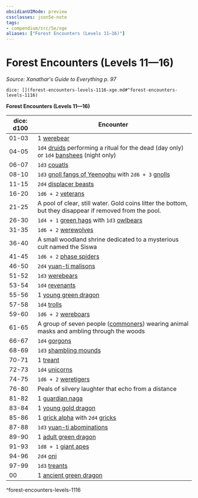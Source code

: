 ```yaml
---
obsidianUIMode: preview
cssclasses: json5e-note
tags:
- compendium/src/5e/xge
aliases: ["Forest Encounters (Levels 11—16)"]
---
```

# Forest Encounters (Levels 11—16)
*Source: Xanathar's Guide to Everything p. 97* 

`dice: [](forest-encounters-levels-1116-xge.md#^forest-encounters-levels-1116)`

**Forest Encounters (Levels 11—16)**

| dice: d100 | Encounter |
|------------|-----------|
| 01-03 | 1 [werebear](/3-Mechanics/CLI/bestiary/humanoid/werebear.md) |
| 04-05 | `1d4` [druids](/3-Mechanics/CLI/bestiary/humanoid/druid.md) performing a ritual for the dead (day only) or `1d4` [banshees](/3-Mechanics/CLI/bestiary/undead/banshee.md) (night only) |
| 06-07 | `1d3` [couatls](/3-Mechanics/CLI/bestiary/celestial/couatl.md) |
| 08-10 | `1d3` [gnoll fangs of Yeenoghu](/3-Mechanics/CLI/bestiary/fiend/gnoll-fang-of-yeenoghu.md) with `2d6 + 3` [gnolls](/3-Mechanics/CLI/bestiary/humanoid/gnoll.md) |
| 11-15 | `2d4` [displacer beasts](/3-Mechanics/CLI/bestiary/monstrosity/displacer-beast.md) |
| 16-20 | `1d6 + 2` [veterans](/3-Mechanics/CLI/bestiary/humanoid/veteran.md) |
| 21-25 | A pool of clear, still water. Gold coins litter the bottom, but they disappear if removed from the pool. |
| 26-30 | `1d4 + 1` [green hags](/3-Mechanics/CLI/bestiary/fey/green-hag.md) with `1d3` [owlbears](/3-Mechanics/CLI/bestiary/monstrosity/owlbear.md) |
| 31-35 | `1d6 + 2` [werewolves](/3-Mechanics/CLI/bestiary/humanoid/werewolf.md) |
| 36-40 | A small woodland shrine dedicated to a mysterious cult named the Siswa |
| 41-45 | `1d6 + 2` [phase spiders](/3-Mechanics/CLI/bestiary/monstrosity/phase-spider.md) |
| 46-50 | `2d4` [yuan-ti malisons](/3-Mechanics/CLI/bestiary/monstrosity/yuan-ti-malison-type-1.md) |
| 51-52 | `1d3` [werebears](/3-Mechanics/CLI/bestiary/humanoid/werebear.md) |
| 53-54 | `1d4` [revenants](/3-Mechanics/CLI/bestiary/undead/revenant.md) |
| 55-56 | 1 [young green dragon](/3-Mechanics/CLI/bestiary/dragon/young-green-dragon.md) |
| 57-58 | `1d4` [trolls](/3-Mechanics/CLI/bestiary/giant/troll.md) |
| 59-60 | `1d6 + 2` [wereboars](/3-Mechanics/CLI/bestiary/humanoid/wereboar.md) |
| 61-65 | A group of seven people ([commoners](/3-Mechanics/CLI/bestiary/humanoid/commoner.md)) wearing animal masks and ambling through the woods |
| 66-67 | `1d4` [gorgons](/3-Mechanics/CLI/bestiary/monstrosity/gorgon.md) |
| 68-69 | `1d3` [shambling mounds](/3-Mechanics/CLI/bestiary/plant/shambling-mound.md) |
| 70-71 | 1 [treant](/3-Mechanics/CLI/bestiary/plant/treant.md) |
| 72-73 | `1d4` [unicorns](/3-Mechanics/CLI/bestiary/celestial/unicorn.md) |
| 74-75 | `1d6 + 2` [weretigers](/3-Mechanics/CLI/bestiary/humanoid/weretiger.md) |
| 76-80 | Peals of silvery laughter that echo from a distance |
| 81-82 | 1 [guardian naga](/3-Mechanics/CLI/bestiary/monstrosity/guardian-naga.md) |
| 83-84 | 1 [young gold dragon](/3-Mechanics/CLI/bestiary/dragon/young-gold-dragon.md) |
| 85-86 | 1 [grick alpha](/3-Mechanics/CLI/bestiary/monstrosity/grick-alpha.md) with `2d4` [gricks](/3-Mechanics/CLI/bestiary/monstrosity/grick.md) |
| 87-88 | `1d3` [yuan-ti abominations](/3-Mechanics/CLI/bestiary/monstrosity/yuan-ti-abomination.md) |
| 89-90 | 1 [adult green dragon](/3-Mechanics/CLI/bestiary/dragon/adult-green-dragon.md) |
| 91-93 | `1d8 + 1` [giant apes](/3-Mechanics/CLI/bestiary/beast/giant-ape.md) |
| 94-96 | `2d4` [oni](/3-Mechanics/CLI/bestiary/giant/oni.md) |
| 97-99 | `1d3` [treants](/3-Mechanics/CLI/bestiary/plant/treant.md) |
| 00 | 1 [ancient green dragon](/3-Mechanics/CLI/bestiary/dragon/ancient-green-dragon.md) |
^forest-encounters-levels-1116